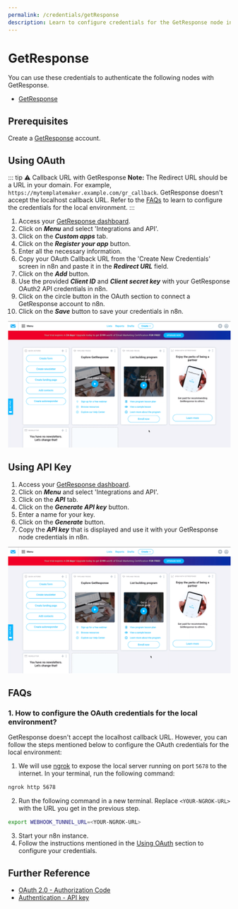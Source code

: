 ```yaml
---
permalink: /credentials/getResponse
description: Learn to configure credentials for the GetResponse node in n8n
---
```


# GetResponse

You can use these credentials to authenticate the following nodes with GetResponse.
- [GetResponse](../../nodes-library/nodes/GetResponse/README.md)

## Prerequisites

Create a [GetResponse](https://www.getresponse.com/) account.

## Using OAuth

::: tip ⚠️ Callback URL with GetResponse
**Note:** The Redirect URL should be a URL in your domain. For example, `https://mytemplatemaker.example.com/gr_callback`. GetResponse doesn't accept the localhost callback URL. Refer to the [FAQs](#_1-how-to-configure-the-oauth-credentials-for-the-local-environment) to learn to configure the credentials for the local environment.
:::

1. Access your [GetResponse dashboard](https://app.getresponse.com/dashboard).
2. Click on ***Menu*** and select 'Integrations and API'.
3. Click on the ***Custom apps*** tab.
4. Click on the ***Register your app*** button.
5. Enter all the necessary information.
6. Copy your OAuth Callback URL from the 'Create New Credentials' screen in n8n and paste it in the ***Redirect URL*** field.
7. Click on the ***Add*** button.
8. Use the provided ***Client ID*** and ***Client secret key*** with your GetResponse OAuth2 API credentials in n8n.
9. Click on the circle button in the OAuth section to connect a GetResponse account to n8n.
10. Click on the ***Save*** button to save your credentials in n8n.

![Getting GetResponse OAuth credentials](./using-oauth.gif)

## Using API Key

1. Access your [GetResponse dashboard](https://app.getresponse.com/dashboard).
2. Click on ***Menu*** and select 'Integrations and API'.
3. Click on the ***API*** tab.
4. Click on the ***Generate API key*** button.
5. Enter a name for your key.
6. Click on the ***Generate*** button.
7. Copy the ***API key*** that is displayed and use it with your GetResponse node credentials in n8n.

![Getting GetResponse API credentials](./using-api.gif)

## FAQs

### 1. How to configure the OAuth credentials for the local environment?
GetResponse doesn't accept the localhost callback  URL. However, you can follow the steps mentioned below to configure the OAuth credentials for the local environment:
1. We will use [ngrok](https://ngrok.com/) to expose the local server running on port `5678` to the internet. In your terminal, run the following command: 
```sh
ngrok http 5678
``` 
2. Run the following command in a new terminal. Replace `<YOUR-NGROK-URL>` with the URL you get in the previous step.
```sh
export WEBHOOK_TUNNEL_URL=<YOUR-NGROK-URL>
```
3. Start your n8n instance.
4. Follow the instructions mentioned in the [Using OAuth](#using-oauth) section to configure your credentials.
## Further Reference

- [OAuth 2.0 - Authorization Code](https://apidocs.getresponse.com/v3/case-study/oauth2-authorization-code)
- [Authentication - API key](https://apireference.getresponse.com/#section/Authentication)
